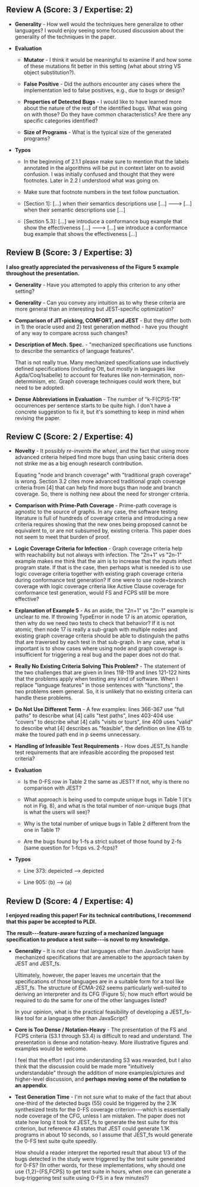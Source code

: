 ## Review A (Score: 3 / Expertise: 2)

- **Generality** - How well would the techniques here generalize to other
  languages? I would enjoy seeing some focused discussion about the generality
  of the techniques in the paper.

- **Evaluation**

  - **Mutator** - I think it would be meaningful to examine if and how some of
    these mutations fit better in this setting (what about string VS object
    substitution?).

  - **False Positive** - Did the authors encounter any cases where the
    implementation led to false positives, e.g., due to bugs or design?

  - **Properties of Detected Bugs** - I would like to have learned more about
    the nature of the rest of the identified bugs. What was going on with those?
    Do they have common characteristics? Are there any specific categories
    identified?

  - **Size of Programs** - What is the typical size of the generated programs?

- **Typos**

  - In the beginning of 2.1.1 please make sure to mention that the labels
    annotated in the algorithms will be put in context later on to avoid
    confusion. I was initially confused and thought that they were footnotes.
    Later in 2.2 I understood what was going on.

  - Make sure that footnote numbers in the text follow punctuation.

  - [Section 1]: [...] when their semantics descriptions use [...] ---> [...]
    when their semantic descriptions use [...]

  - [Section 5.3]: [...] we introduce a conformance bug example that show the
    effectiveness [...] ---> [...] we introduce a conformance bug example that
    shows the effectiveness [...]


## Review B (Score: 3 / Expertise: 3)

**I also greatly appreciated the pervasiveness of the Figure 5 example
throughout the presentation.**

- **Generality** - Have you attempted to apply this criterion to any other
  setting?

- **Generality** - Can you convey any intuition as to why these criteria are
  more general than an interesting but JEST-specific optimization?

- **Comparison of JIT-picking, COMFORT, and JEST** - But they differ both in 1)
  the oracle used and 2) test generation method - have you thought of any way to
  compare across such changes?

- **Description of Mech. Spec.** - "mechanized specifications use functions to
  describe the semantics of language features".

  That is not really true. Many mechanized specifications use inductively
  defined specifications (including Ott, but mostly in languages like
  Agda/Coq/Isabelle) to account for features like non-termination,
  non-determinism, etc. Graph coverage techniques could work there, but need to
  be adopted.

- **Dense Abbreviations in Evaluation** - The number of "k-F(CP)S-TR"
  occurrences per sentence starts to be quite high. I don't have a concrete
  suggestion to fix it, but it's something to keep in mind when revising the
  paper.


## Review C (Score: 2 / Expertise: 4)

- **Novelty** - It possibly _re-invents the wheel_, and the fact that using more
  advanced criteria helped find more bugs than using basic criteria does not
  strike me as a big enough research contribution.

  Equating "node and branch coverage" with "traditional graph coverage" is
  wrong. Section 3.2 cites more advanced traditional graph coverage criteria
  from [4] that can help find more bugs than node and branch coverage. So, there
  is nothing new about the need for stronger criteria.

- **Comparison with Prime-Path Coverage** - Prime-path coverage is agnostic to
  the source of graphs. In any case, the software testing literature is full of
  hundreds of coverage criteria and introducing a new criteria requires showing
  that the new ones being proposed cannot be equivalent to, or are not subsumed
  by, existing criteria. This paper does not seem to meet that burden of proof.

- **Logic Coverage Criteria for Infection** - Graph coverage criteria help with
  reachability but not always with infection. The "2n+1" vs "2n-1" example makes
  me think that the aim is to increase that the inputs infect program state. If
  that is the case, then perhaps what is needed is to use logic coverage
  criteria together with existing graph coverage criteria during conformance
  test generation? If one were to use node+branch coverage with logic coverage
  criteria like Active Clause coverage for conformance test generation, would FS
  and FCPS still be more effective?

- **Explanation of Example 5** - As an aside, the "2n+1" vs "2n-1" example is
  unclear to me. If throwing TypeError in node 17 is an atomic operation, then
  why do we need two tests to check that behavior? If it is not atomic, then
  node 17 is really a sub-graph with multiple nodes and existing graph coverage
  criteria should be able to distinguish the paths that are traversed by each
  test in that sub-graph. In any case, what is important is to show cases where
  using node and graph coverage is insufficient for triggering a real bug and
  the paper does not do that.

- **Really No Existing Criteria Solving This Problem?** - The statement of the
  two challenges that are given in lines 118-119 and lines 121-122 hints that
  the problems apply when testing any kind of software. When I replace "language
  features" in those sentences with "functions", the two problems seem general.
  So, it is unlikely that no existing criteria can handle these problems.

- **Do Not Use Different Term** - A few examples: lines 366-367 use "full paths"
  to describe what [4] calls "test paths", lines 403-404 use "covers" to
  describe what [4] calls "visits or tours", line 409 uses "valid" to describe
  what [4] describes as "feasible", the definition on line 415 to make the
  toured path end in p seems unnecessary.

- **Handling of Infeasible Test Requirements** - How does JEST_fs handle test
  requirements that are infeasible according the proposed test criteria?

- **Evaluation**

  - Is the 0-FS row in Table 2 the same as JEST? If not, why is there no
    comparison with JEST?

  - What approach is being used to compute unique bugs in Table 1 (it's not in
    Fig. 8), and what is the total number of non-unique bugs (that is what the
    users will see)?

  - Why is the total number of unique bugs in Table 2 different from the one in
    Table 1?

  - Are the bugs found by 1-fs a strict subset of those found by 2-fs (same
    question for 1-fcps vs. 2-fcps)?

- **Typos**

  - Line 373: depeicted --> depicted

  - Line 905: (b) --> (a)


## Review D (Score: 4 / Expertise: 4)

**I enjoyed reading this paper! For its technical contributions, I recommend
that this paper be accepted to PLDI.**

**The result---feature-aware fuzzing of a mechanized language specification to
produce a test suite---is novel to my knowledge.**

- **Generality** - It is not clear that languages other than JavaScript have
  mechanized specifications that are amenable to the approach taken by JEST and
  JEST_fs.

  Ultimately, however, the paper leaves me uncertain that the specifications of
  those languages are in a suitable form for a tool like JEST_fs. The structure
  of ECMA-262 seems particularly well-suited to deriving an interpreter and its
  CFG (Figure 5); how much effort would be required to do the same for one of
  the other languages listed?

  In your opinion, what is the practical feasibility of developing a
  JEST_fs-like tool for a language other than JavaScript?

- **Core is Too Dense / Notation-Heavy** - The presentation of the FS and FCPS
  criteria (S3.1 through S3.4) is difficult to read and understand. The
  presentation is dense and notation-heavy. More illustrative figures and
  examples would be welcome.

  I feel that the effort I put into understanding S3 was rewarded, but I also
  think that the discussion could be made more "intuitively understandable"
  through the addition of more examples/pictures and higher-level discussion,
  and **perhaps moving some of the notation to an appendix**.

- **Test Generation Time** - I'm not sure what to make of the fact that about
  one-third of the detected bugs (55) could be triggered by the 2.1K synthesized
  tests for the 0-FS coverage criterion---which is essentially node coverage of
  the CFG, unless I am mistaken. The paper does not state how long it took for
  JEST_fs to generate the test suite for this criterion, but reference 43 states
  that JEST could generate 1.1K programs in about 10 seconds, so I assume that
  JEST_fs would generate the 0-FS test suite quite speedily.

  How should a reader interpret the reported result that about 1/3 of the bugs
  detected in the study were triggered by the test suite generated for 0-FS? (In
  other words, for these implementations, why should one use {1,2}-{FS,FCPS} to
  get test suite in hours, when one can generate a bug-triggering test suite
  using 0-FS in a few minutes?)

